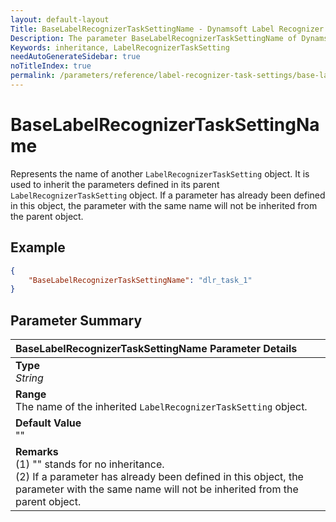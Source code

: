 ```yaml
---
layout: default-layout
Title: BaseLabelRecognizerTaskSettingName - Dynamsoft Label Recognizer Parameters
Description: The parameter BaseLabelRecognizerTaskSettingName of Dynamsoft Label Recognizer defines the name of the inherited LabelRecognizerTaskSetting object.
Keywords: inheritance, LabelRecognizerTaskSetting
needAutoGenerateSidebar: true
noTitleIndex: true
permalink: /parameters/reference/label-recognizer-task-settings/base-label-recognizer-task-setting-name.html
---
```


# BaseLabelRecognizerTaskSettingName

Represents the name of another `LabelRecognizerTaskSetting` object. It is used to inherit the parameters defined in its parent `LabelRecognizerTaskSetting` object. If a parameter has already been defined in this object, the parameter with the same name will not be inherited from the parent object.

## Example

```json
{
    "BaseLabelRecognizerTaskSettingName": "dlr_task_1"
}
```

## Parameter Summary

| BaseLabelRecognizerTaskSettingName Parameter Details |
| :----------------------------------- |
| **Type**<br>*String* |
| **Range**<br>The name of the inherited `LabelRecognizerTaskSetting` object. |
| **Default Value**<br>"" |
| **Remarks**<br>(1) "" stands for no inheritance.<br>(2) If a parameter has already been defined in this object, the parameter with the same name will not be inherited from the parent object.|
